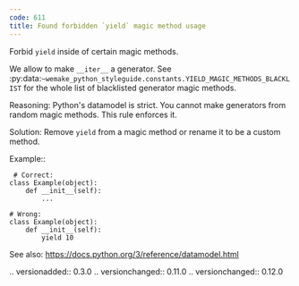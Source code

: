 ```yaml
---
code: 611
title: Found forbidden `yield` magic method usage
---
```



Forbid ``yield`` inside of certain magic methods.

We allow to make ``__iter__`` a generator.
See
:py:data:`~wemake_python_styleguide.constants.YIELD_MAGIC_METHODS_BLACKLIST`
for the whole list of blacklisted generator magic methods.

Reasoning:
    Python's datamodel is strict.
    You cannot make generators from random magic methods.
    This rule enforces it.

Solution:
    Remove ``yield`` from a magic method
    or rename it to be a custom method.

Example::

     # Correct:
    class Example(object):
        def __init__(self):
            ...

    # Wrong:
    class Example(object):
        def __init__(self):
            yield 10

See also:
    https://docs.python.org/3/reference/datamodel.html

.. versionadded:: 0.3.0
.. versionchanged:: 0.11.0
.. versionchanged:: 0.12.0